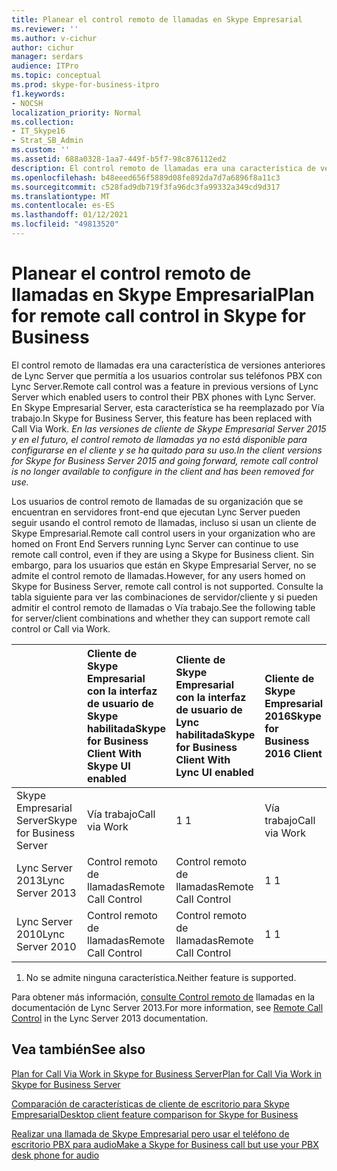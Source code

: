 ```yaml
---
title: Planear el control remoto de llamadas en Skype Empresarial
ms.reviewer: ''
ms.author: v-cichur
author: cichur
manager: serdars
audience: ITPro
ms.topic: conceptual
ms.prod: skype-for-business-itpro
f1.keywords:
- NOCSH
localization_priority: Normal
ms.collection:
- IT_Skype16
- Strat_SB_Admin
ms.custom: ''
ms.assetid: 688a0328-1aa7-449f-b5f7-98c876112ed2
description: El control remoto de llamadas era una característica de versiones anteriores de Lync Server que permitía a los usuarios controlar sus teléfonos PBX con Lync Server. En Skype Empresarial Server, esta característica se ha reemplazado por Vía trabajo. En las versiones de cliente de Skype Empresarial Server 2015 y en el futuro, el control remoto de llamadas ya no está disponible para configurarse en el cliente y se ha quitado para su uso.
ms.openlocfilehash: b48eeed656f5889d08fe892da7d7a6896f8a11c3
ms.sourcegitcommit: c528fad9db719f3fa96dc3fa99332a349cd9d317
ms.translationtype: MT
ms.contentlocale: es-ES
ms.lasthandoff: 01/12/2021
ms.locfileid: "49813520"
---
```

# <a name="plan-for-remote-call-control-in-skype-for-business"></a><span data-ttu-id="24b80-105">Planear el control remoto de llamadas en Skype Empresarial</span><span class="sxs-lookup"><span data-stu-id="24b80-105">Plan for remote call control in Skype for Business</span></span>
 
<span data-ttu-id="24b80-106">El control remoto de llamadas era una característica de versiones anteriores de Lync Server que permitía a los usuarios controlar sus teléfonos PBX con Lync Server.</span><span class="sxs-lookup"><span data-stu-id="24b80-106">Remote call control was a feature in previous versions of Lync Server which enabled users to control their PBX phones with Lync Server.</span></span> <span data-ttu-id="24b80-107">En Skype Empresarial Server, esta característica se ha reemplazado por Vía trabajo.</span><span class="sxs-lookup"><span data-stu-id="24b80-107">In Skype for Business Server, this feature has been replaced with Call Via Work.</span></span>  <span data-ttu-id="24b80-108">*En las versiones de cliente de Skype Empresarial Server 2015 y en el futuro, el control remoto de llamadas ya no está disponible para configurarse en el cliente y se ha quitado para su uso.*</span><span class="sxs-lookup"><span data-stu-id="24b80-108">*In the client versions for Skype for Business Server 2015 and going forward, remote call control is no longer available to configure in the client and has been removed for use.*</span></span> 
  
 <span data-ttu-id="24b80-109">Los usuarios de control remoto de llamadas de su organización que se encuentran en servidores front-end que ejecutan Lync Server pueden seguir usando el control remoto de llamadas, incluso si usan un cliente de Skype Empresarial.</span><span class="sxs-lookup"><span data-stu-id="24b80-109">Remote call control users in your organization who are homed on Front End Servers running Lync Server can continue to use remote call control, even if they are using a Skype for Business client.</span></span> <span data-ttu-id="24b80-110">Sin embargo, para los usuarios que están en Skype Empresarial Server, no se admite el control remoto de llamadas.</span><span class="sxs-lookup"><span data-stu-id="24b80-110">However, for any users homed on Skype for Business Server, remote call control is not supported.</span></span> <span data-ttu-id="24b80-111">Consulte la tabla siguiente para ver las combinaciones de servidor/cliente y si pueden admitir el control remoto de llamadas o Vía trabajo.</span><span class="sxs-lookup"><span data-stu-id="24b80-111">See the following table for server/client combinations and whether they can support remote call control or Call via Work.</span></span>
  
||<span data-ttu-id="24b80-112">**Cliente de Skype Empresarial con la interfaz de usuario de Skype habilitada**</span><span class="sxs-lookup"><span data-stu-id="24b80-112">**Skype for Business Client With Skype UI enabled**</span></span>|<span data-ttu-id="24b80-113">**Cliente de Skype Empresarial con la interfaz de usuario de Lync habilitada**</span><span class="sxs-lookup"><span data-stu-id="24b80-113">**Skype for Business Client With Lync UI enabled**</span></span>|<span data-ttu-id="24b80-114">**Cliente de Skype Empresarial 2016**</span><span class="sxs-lookup"><span data-stu-id="24b80-114">**Skype for Business 2016 Client**</span></span>|<span data-ttu-id="24b80-115">**Cliente de Lync 2013**</span><span class="sxs-lookup"><span data-stu-id="24b80-115">**Lync 2013 Client**</span></span>|<span data-ttu-id="24b80-116">**Cliente de Lync 2010**</span><span class="sxs-lookup"><span data-stu-id="24b80-116">**Lync 2010 Client**</span></span>|
|:-----|:-----|:-----|:-----|:-----|:-----|
| <span data-ttu-id="24b80-117">Skype Empresarial Server</span><span class="sxs-lookup"><span data-stu-id="24b80-117">Skype for Business Server</span></span> <br/> |<span data-ttu-id="24b80-118">Vía trabajo</span><span class="sxs-lookup"><span data-stu-id="24b80-118">Call via Work</span></span>  <br/> |<span data-ttu-id="24b80-119">1 </span><span class="sxs-lookup"><span data-stu-id="24b80-119">1</span></span> <br/> |<span data-ttu-id="24b80-120">Vía trabajo</span><span class="sxs-lookup"><span data-stu-id="24b80-120">Call via Work</span></span>  <br/> |<span data-ttu-id="24b80-121">1 </span><span class="sxs-lookup"><span data-stu-id="24b80-121">1</span></span> <br/> |<span data-ttu-id="24b80-122">1 </span><span class="sxs-lookup"><span data-stu-id="24b80-122">1</span></span> <br/> |
| <span data-ttu-id="24b80-123">Lync Server 2013</span><span class="sxs-lookup"><span data-stu-id="24b80-123">Lync Server 2013</span></span> <br/> |<span data-ttu-id="24b80-124">Control remoto de llamadas</span><span class="sxs-lookup"><span data-stu-id="24b80-124">Remote Call Control</span></span>  <br/> |<span data-ttu-id="24b80-125">Control remoto de llamadas</span><span class="sxs-lookup"><span data-stu-id="24b80-125">Remote Call Control</span></span>  <br/> |<span data-ttu-id="24b80-126">1 </span><span class="sxs-lookup"><span data-stu-id="24b80-126">1</span></span> <br/> |<span data-ttu-id="24b80-127">Control remoto de llamadas</span><span class="sxs-lookup"><span data-stu-id="24b80-127">Remote Call Control</span></span>  <br/> |<span data-ttu-id="24b80-128">Control remoto de llamadas</span><span class="sxs-lookup"><span data-stu-id="24b80-128">Remote Call Control</span></span>  <br/> |
| <span data-ttu-id="24b80-129">Lync Server 2010</span><span class="sxs-lookup"><span data-stu-id="24b80-129">Lync Server 2010</span></span> <br/> |<span data-ttu-id="24b80-130">Control remoto de llamadas</span><span class="sxs-lookup"><span data-stu-id="24b80-130">Remote Call Control</span></span>  <br/> |<span data-ttu-id="24b80-131">Control remoto de llamadas</span><span class="sxs-lookup"><span data-stu-id="24b80-131">Remote Call Control</span></span>  <br/> |<span data-ttu-id="24b80-132">1 </span><span class="sxs-lookup"><span data-stu-id="24b80-132">1</span></span> <br/> |<span data-ttu-id="24b80-133">Control remoto de llamadas</span><span class="sxs-lookup"><span data-stu-id="24b80-133">Remote Call Control</span></span>  <br/> |<span data-ttu-id="24b80-134">Control remoto de llamadas</span><span class="sxs-lookup"><span data-stu-id="24b80-134">Remote Call Control</span></span>  <br/> |
   
1. <span data-ttu-id="24b80-135">No se admite ninguna característica.</span><span class="sxs-lookup"><span data-stu-id="24b80-135">Neither feature is supported.</span></span>
  
<span data-ttu-id="24b80-136">Para obtener más información, [consulte Control remoto de](https://go.microsoft.com/fwlink/p/?LinkId=530208) llamadas en la documentación de Lync Server 2013.</span><span class="sxs-lookup"><span data-stu-id="24b80-136">For more information, see [Remote Call Control](https://go.microsoft.com/fwlink/p/?LinkId=530208) in the Lync Server 2013 documentation.</span></span>
  
## <a name="see-also"></a><span data-ttu-id="24b80-137">Vea también</span><span class="sxs-lookup"><span data-stu-id="24b80-137">See also</span></span>

[<span data-ttu-id="24b80-138">Plan for Call Via Work in Skype for Business Server</span><span class="sxs-lookup"><span data-stu-id="24b80-138">Plan for Call Via Work in Skype for Business Server</span></span>](call-via-work.md)
  
[<span data-ttu-id="24b80-139">Comparación de características de cliente de escritorio para Skype Empresarial</span><span class="sxs-lookup"><span data-stu-id="24b80-139">Desktop client feature comparison for Skype for Business</span></span>](../../plan-your-deployment/clients-and-devices/desktop-feature-comparison.md)

[<span data-ttu-id="24b80-140">Realizar una llamada de Skype Empresarial pero usar el teléfono de escritorio PBX para audio</span><span class="sxs-lookup"><span data-stu-id="24b80-140">Make a Skype for Business call but use your PBX desk phone for audio</span></span>](https://support.office.com/article/Make-a-Skype-for-Business-call-but-use-your-PBX-desk-phone-for-audio-6a316c11-a05e-460c-b969-32ff0ad848e6)

